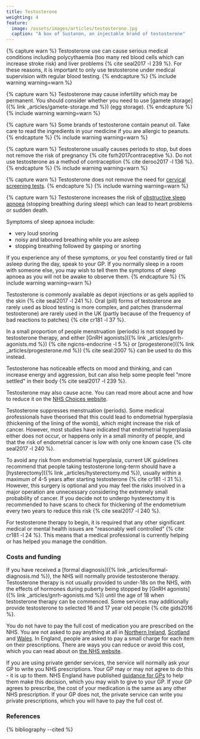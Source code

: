 ```yaml
---
title: Testosterone
weighting: 4
feature:
  image: /assets/images/articles/testosterone.jpg
  caption: "A box of Sustanon, an injectable brand of testosterone"
---
```


{% capture warn %}
Testosterone use can cause serious medical conditions including polycythaemia (too many red blood cells which can increase stroke risk) and liver problems {% cite seal2017 -l 239 %}. For these reasons, it is important to only use testosterone under medical supervision with regular blood testing.
{% endcapture %}
{% include warning warning=warn %}

{% capture warn %}
Testosterone may cause infertility which may be permanent. You should consider whether you need to use [gamete storage]({% link _articles/gamete-storage.md %}) (egg storage).
{% endcapture %}
{% include warning warning=warn %}

{% capture warn %}
Some brands of testosterone contain peanut oil. Take care to read the ingredients in your medicine if you are allergic to peanuts.
{% endcapture %}
{% include warning warning=warn %}

{% capture warn %}
Testosterone usually causes periods to stop, but does not remove the risk of pregnancy {% cite fsrh2017contraceptive %}. Do not use testosterone as a method of contraception {% cite deroo2017 -l 136 %}.
{% endcapture %}
{% include warning warning=warn %}

{% capture warn %}
Testosterone does not remove the need for [cervical screening tests](http://www.nhs.uk/conditions/cervical-screening-test/pages/introduction.aspx).
{% endcapture %}
{% include warning warning=warn %}

{% capture warn %}
Testosterone increases the risk of [obstructive sleep apnoea](http://www.nhs.uk/Conditions/Sleep-apnoea/Pages/Introduction.aspx) (stopping breathing during sleep) which can lead to heart problems or sudden death. 

Symptoms of sleep apnoea include:

- very loud snoring
- noisy and laboured breathing while you are asleep
- stopping breathing followed by gasping or snorting

If you experience any of these symptoms, or you feel constantly tired or fall asleep during the day, speak to your GP. If you normally sleep in a room with someone else, you may wish to tell them the symptoms of sleep apnoea as you will not be awake to observe them.
{% endcapture %}
{% include warning warning=warn %}

Testosterone is commonly available as depot injections or as gels applied to the skin {% cite seal2017 -l 241 %}. Oral (pill) forms of testosterone are rarely used as blood testing is more complex, and patches (transdermal testosterone) are rarely used in the UK (partly because of the frequency of bad reactions to patches) {% cite cr181 -l 37 %}.

In a small proportion of people menstruation (periods) is not stopped by testosterone therapy, and either [GnRH agonists]({% link _articles/gnrh-agonists.md %}) {% cite ngicns-endocrine -l 5 %} or [progesterone]({% link _articles/progesterone.md %}) {% cite seal:2007 %} can be used to do this instead.

Testosterone has noticeable effects on mood and thinking, and can increase energy and aggression, but can also help some people feel "more settled" in their body {% cite seal2017 -l 239 %}.

Testosterone may also cause acne. You can read more about acne and how to reduce it on the [NHS Choices website](http://www.nhs.uk/conditions/Acne/Pages/Introduction.aspx). 

Testosterone suppresses menstruation (periods). Some medical professionals have theorised that this could lead to endometrial hyperplasia (thickening of the lining of the womb), which might increase the risk of cancer. However, most studies have indicated that endometrial hyperplasia either does not occur, or happens only in a small minority of people, and that the risk of endometrial cancer is low with only one known case {% cite seal2017 -l 240 %}. 

To avoid any risk from endometrial hyperplasia, current UK guidelines recommend that people taking testosterone long-term should have a [hysterectomy]({% link _articles/hysterectomy.md %}), usually within a maximum of 4-5 years after starting testosterone {% cite cr181 -l 31 %}. However, this surgery is optional and you may feel the risks involved in a major operation are unnecessary considering the extremely small probability of cancer. If you decide not to undergo hysterectomy it is recommended to have scans to check for thickening of the endometrium every two years to reduce this risk {% cite seal2017 -l 240 %}.

For testosterone therapy to begin, it is required that any other significant medical or mental health issues are "reasonably well controlled" {% cite cr181 -l 24 %}. This means that a medical professional is currently helping or has helped you manage the condition.


### Costs and funding

If you have received a [formal diagnosis]({% link _articles/formal-diagnosis.md %}), the NHS will normally provide testosterone therapy. Testosterone therapy is not usually provided to under-18s on the NHS, with the effects of hormones during puberty being stopped by [GnRH agonists]({% link _articles/gnrh-agonists.md %}) until the age of 18 when testosterone therapy can be commenced. Some services may additionally provide testosterone to selected 16 and 17 year old people {% cite gids2016 %}.

You do not have to pay the full cost of medication you are prescribed on the NHS. You are not asked to pay anything at all in [Northern Ireland]( https://www.nidirect.gov.uk/articles/prescriptions), [Scotland](https://www.nhsbsa.nhs.uk/help-nhs-prescription-costs) and [Wales](https://www.nhsbsa.nhs.uk/help-nhs-prescription-costs). In England, people are asked to pay a small charge for each item on their prescriptions. There are ways you can reduce or avoid this cost, which you can read about on [the NHS website](https://www.nhsbsa.nhs.uk/help-nhs-prescription-costs).

If you are using private gender services, the service will normally ask your GP to write you NHS prescriptions. Your GP may or may not agree to do this - it is up to them. NHS England have published [guidance for GPs](https://gendergp.com/wp-content/uploads/2018/02/GMC-advice-to-GPs-on-online-specialists.pdf) to help them make this decision, which you may wish to give to your GP. If your GP agrees to prescribe, the cost of your medication is the same as any other NHS prescription. If your GP does not, the private service can write you private prescriptions, which you will have to pay the full cost of.

### References

{% bibliography --cited %}
